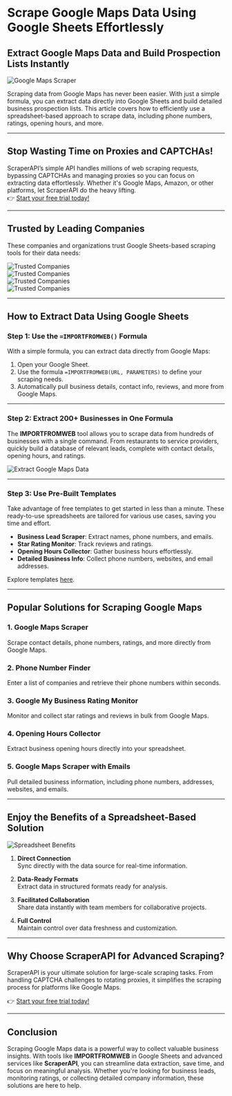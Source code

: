 # Scrape Google Maps Data Using Google Sheets Effortlessly

## Extract Google Maps Data and Build Prospection Lists Instantly

![Google Maps Scraper](https://nodatanobusiness.com/wp-content/uploads/2024/04/hero-google-maps.png)

Scraping data from Google Maps has never been easier. With just a simple formula, you can extract data directly into Google Sheets and build detailed business prospection lists. This article covers how to efficiently use a spreadsheet-based approach to scrape data, including phone numbers, ratings, opening hours, and more.

---

## Stop Wasting Time on Proxies and CAPTCHAs!

ScraperAPI’s simple API handles millions of web scraping requests, bypassing CAPTCHAs and managing proxies so you can focus on extracting data effortlessly. Whether it's Google Maps, Amazon, or other platforms, let ScraperAPI do the heavy lifting.  
👉 [Start your free trial today!](https://bit.ly/Scraperapi)

---

## Trusted by Leading Companies

These companies and organizations trust Google Sheets-based scraping tools for their data needs:

![Trusted Companies](https://nodatanobusiness.com/wp-content/uploads/2023/12/Beats-by-Dre-1.png)  
![Trusted Companies](https://nodatanobusiness.com/wp-content/uploads/2023/12/Dyson-1.png)  
![Trusted Companies](https://nodatanobusiness.com/wp-content/uploads/2023/12/Razer-1.png)  
![Trusted Companies](https://nodatanobusiness.com/wp-content/uploads/2023/12/Revolut-1.png)

---

## How to Extract Data Using Google Sheets

### Step 1: Use the `=IMPORTFROMWEB()` Formula
With a simple formula, you can extract data directly from Google Maps:

1. Open your Google Sheet.
2. Use the formula `=IMPORTFROMWEB(URL, PARAMETERS)` to define your scraping needs.
3. Automatically pull business details, contact info, reviews, and more from Google Maps.

---

### Step 2: Extract 200+ Businesses in One Formula

The **IMPORTFROMWEB** tool allows you to scrape data from hundreds of businesses with a single command. From restaurants to service providers, quickly build a database of relevant leads, complete with contact details, opening hours, and ratings.

![Extract Google Maps Data](https://nodatanobusiness.com/wp-content/uploads/2023/09/Group-960-1.png)

---

### Step 3: Use Pre-Built Templates

Take advantage of free templates to get started in less than a minute. These ready-to-use spreadsheets are tailored for various use cases, saving you time and effort.

- **Business Lead Scraper**: Extract names, phone numbers, and emails.
- **Star Rating Monitor**: Track reviews and ratings.
- **Opening Hours Collector**: Gather business hours effortlessly.
- **Detailed Business Info**: Collect phone numbers, websites, and email addresses.

Explore templates [here](https://nodatanobusiness.com/platforms/google-maps/).

---

## Popular Solutions for Scraping Google Maps

### 1. **Google Maps Scraper**
Scrape contact details, phone numbers, ratings, and more directly from Google Maps.

### 2. **Phone Number Finder**
Enter a list of companies and retrieve their phone numbers within seconds.

### 3. **Google My Business Rating Monitor**
Monitor and collect star ratings and reviews in bulk from Google Maps.

### 4. **Opening Hours Collector**
Extract business opening hours directly into your spreadsheet.

### 5. **Google Maps Scraper with Emails**
Pull detailed business information, including phone numbers, addresses, websites, and emails.

---

## Enjoy the Benefits of a Spreadsheet-Based Solution

![Spreadsheet Benefits](https://nodatanobusiness.com/wp-content/uploads/2024/04/connection.png)

1. **Direct Connection**  
   Sync directly with the data source for real-time information.

2. **Data-Ready Formats**  
   Extract data in structured formats ready for analysis.

3. **Facilitated Collaboration**  
   Share data instantly with team members for collaborative projects.

4. **Full Control**  
   Maintain control over data freshness and customization.

---

## Why Choose ScraperAPI for Advanced Scraping?

ScraperAPI is your ultimate solution for large-scale scraping tasks. From handling CAPTCHA challenges to rotating proxies, it simplifies the scraping process for platforms like Google Maps.  

👉 [Start your free trial today!](https://bit.ly/Scraperapi)

---

## Conclusion

Scraping Google Maps data is a powerful way to collect valuable business insights. With tools like **IMPORTFROMWEB** in Google Sheets and advanced services like **ScraperAPI**, you can streamline data extraction, save time, and focus on meaningful analysis. Whether you're looking for business leads, monitoring ratings, or collecting detailed company information, these solutions are here to help.



